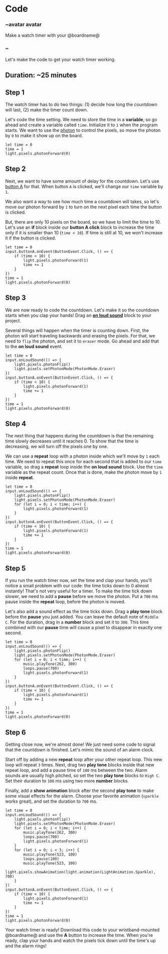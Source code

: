 # Code

### ~avatar avatar

Make a watch timer with your @boardname@

### ~

Let's make the code to get your watch timer working.

## Duration: ~25 minutes

## Step 1

The watch timer has to do two things: (1) decide how long the countdown will last, (2) make the timer count down.

Let's code the time setting.
We need to store the time in a **variable**, so go ahead and create a variable called `time`. Initialize it to `1` when the program starts.
We want to use the [photon](https://makecode.adafruit.com/reference/light/photon-forward) to control the pixels, so move the photon by `0` to make it show up on the board.

```blocks
let time = 0
time = 1
light.pixels.photonForward(0)
```

## Step 2

Next, we want to have some amount of delay for the countdown. Let's use [button A](https://makecode.adafruit.com/reference/input/button/on-event) for that.
When button `A` is clicked, we'll change our `time` variable by `1`.

We also want a way to see how much time a countdown will takes, so let's move our photon forward by `1` to turn on the next pixel each time the button is clicked.

But, there are only 10 pixels on the board, so we have to limit the time to 10.
Let's use an **if** block inside our **button A click** block to increase the time only if it is smaller
than 10 (`time < 10`). If time is still at 10, we won't increase it if the button is clicked.

```blocks
let time = 0
input.buttonA.onEvent(ButtonEvent.Click, () => {
    if (time < 10) {
        light.pixels.photonForward(1)
        time += 1
    }
})
time = 1
light.pixels.photonForward(0)
```

## Step 3

We are now ready to code the countdown. Let's make it so the countdown starts when you clap your hands!
Drag an [**on loud sound**](https://makecode.adafruit.com/reference/input/on-loud-sound) block to your project.

Several things will happen when the timer is counting down. First, the photon will start traveling backwards and erasing the pixels.
For that, we need to `flip` the photon, and set it to `eraser` mode. Go ahead and add that to the **on loud sound** event.

```blocks
let time = 0
input.onLoudSound(() => {
    light.pixels.photonFlip()
    light.pixels.setPhotonMode(PhotonMode.Eraser)
})
input.buttonA.onEvent(ButtonEvent.Click, () => {
    if (time < 10) {
        light.pixels.photonForward(1)
        time += 1
    }
})
time = 1
light.pixels.photonForward(0)
```

## Step 4

The next thing that happens during the countdown is that the remaining time slowly decreases until it reaches 0.
To show that the time is decreasing, we will turn off the pixels one by one.

We can use a **repeat** loop with a photon inside which we'll move by `1` each time.
We need to repeat this once for each second that is added to our `time` variable, so drag a **repeat** loop inside the **on loud sound** block.
Use the `time` variable as the repeat count. Once that is done, make the photon move by `1` inside **repeat**.

```blocks
let time = 0
input.onLoudSound(() => {
    light.pixels.photonFlip()
    light.pixels.setPhotonMode(PhotonMode.Eraser)
    for (let i = 0; i < time; i++) {
        light.pixels.photonForward(1)
    }
})
input.buttonA.onEvent(ButtonEvent.Click, () => {
    if (time < 10) {
        light.pixels.photonForward(1)
        time += 1
    }
})
time = 1
light.pixels.photonForward(0)
```

## Step 5

If you run the watch timer now, set the time and clap your hands, you'll notice a small problem with our code: the time ticks down to 0 almost instantly!
That's not very useful for a timer. To make the time tick down slower, we need to add a **pause** before we move the photon.
Put a `700` ms pause inside the **repeat** loop, before the photon is moved.

Let's also add a sound effect as the time ticks down. Drag a **play tone** block before the **pause** you just added.
You can leave the default note of `Middle C`. For the duration, drag in a **number** block and set it to `300`.
This time combined with our **pause** time will cause a pixel to disappear in exactly one second.

```blocks
let time = 0
input.onLoudSound(() => {
    light.pixels.photonFlip()
    light.pixels.setPhotonMode(PhotonMode.Eraser)
    for (let i = 0; i < time; i++) {
        music.playTone(262, 300)
        loops.pause(700)
        light.pixels.photonForward(1)
    }
})
input.buttonA.onEvent(ButtonEvent.Click, () => {
    if (time < 10) {
        light.pixels.photonForward(1)
        time += 1
    }
})
time = 1
light.pixels.photonForward(0)
```

## Step 6

Getting close now, we're almost done! We just need some code to signal that the countdown is finished.
Let's mimic the sound of an alarm clock.

Start off by adding a new **repeat** loop after your other repeat loop.
This new loop will repeat `3` times.
Next, drag two **play tone** blocks inside that new repeat loop, and add a pause time of `100` ms between the two.
Alarm sounds are usually high pitched, so set the two **play tone** blocks to `High C`. Set their duration to `100` ms using two more **number** blocks.

Finally, add a **show animation** block after the second **play tone** to make some visual effects for the alarm.
Choose your favorite animation (`sparkle` works great), and set the duration to `700` ms.

```blocks
let time = 0
input.onLoudSound(() => {
    light.pixels.photonFlip()
    light.pixels.setPhotonMode(PhotonMode.Eraser)
    for (let i = 0; i < time; i++) {
        music.playTone(262, 300)
        loops.pause(700)
        light.pixels.photonForward(1)
    }
    for (let i = 0; i < 3; i++) {
        music.playTone(523, 100)
        loops.pause(100)
        music.playTone(523, 100)
        light.pixels.showAnimation(light.animation(LightAnimation.Sparkle), 700)
    }
})
input.buttonA.onEvent(ButtonEvent.Click, () => {
    if (time < 10) {
        light.pixels.photonForward(1)
        time += 1
    }
})
time = 1
light.pixels.photonForward(0)
```

Your watch timer is ready! Download this code to your wristband-mounted @boardname@ and use the **A** button to increase the time.
When you're ready, clap your hands and watch the pixels tick down until the time's up and the alarm rings!